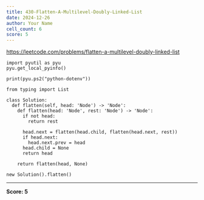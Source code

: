```yaml
---
title: 430-Flatten-A-Multilevel-Doubly-Linked-List
date: 2024-12-26
author: Your Name
cell_count: 6
score: 5
---
```


https://leetcode.com/problems/flatten-a-multilevel-doubly-linked-list


```
import pyutil as pyu
pyu.get_local_pyinfo()
```


```
print(pyu.ps2("python-dotenv"))
```


```
from typing import List
```


```
class Solution:
  def flatten(self, head: 'Node') -> 'Node':
    def flatten(head: 'Node', rest: 'Node') -> 'Node':
      if not head:
        return rest

      head.next = flatten(head.child, flatten(head.next, rest))
      if head.next:
        head.next.prev = head
      head.child = None
      return head

    return flatten(head, None)
```


```
new Solution().flatten()
```


---
**Score: 5**